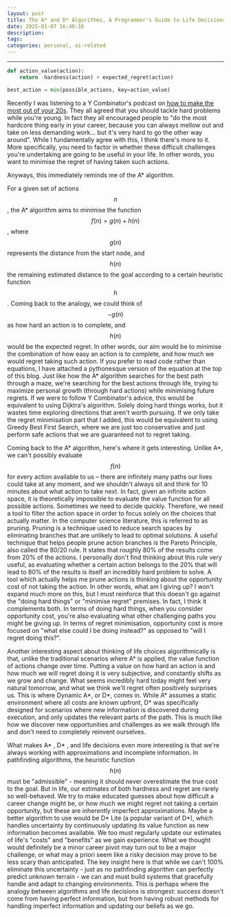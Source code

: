 ```yaml
---
layout: post
title: The A* and D* Algorithms, A Programmer's Guide to Life Decisions
date: 2025-01-07 16:40:16
description:
tags:
categories: personal, ai-related
---
```


<hr>

```python
def action_value(action):
    return -hardness(action) + expected_regret(action)

best_action = min(possible_actions, key=action_value)
```
Recently I was listening to a Y Combinator's podcast on [how to make the most out of your 20s](https://www.youtube.com/watch?v=H_XMqRhLhic). They all agreed that you should tackle hard problems while you're young. In fact they all encouraged people to "do the most hardcore thing early in your career, because you can always mellow out and take on less demanding work... but it's very hard to go the other way around". While I fundamentally agree with this, I think there's more to it. More specifically, you need to factor in whether these difficult challenges you're undertaking are going to be useful in your life. In other words, you want to minimise the regret of having taken such actions.

Anyways, this immediately reminds me of the A* algorithm.

For a given set of actions $$n$$, the A* algorithm aims to minimise the function $$f(n) = g(n) + h(n)$$, where $$g(n)$$ represents the distance from the start node, and $$h(n)$$ the remaining estimated distance to the goal according to a certain heuristic function $$h$$. Coming back to the analogy, we could think of $$-g(n)$$ as how hard an action is to complete, and $$h(n)$$ would be the expected regret. In other words, our aim would be to minimise the combination of how easy an action is to complete, and how much we would regret taking such action. If you prefer to read code rather than equations, I have attached a pythonesque version of the equation at the top of this blog. Just like how the A* algorithm searches for the best path through a maze, we're searching for the best actions through life, trying to maximize personal growth (through hard actions) while minimising future regrets. If we were to follow Y Combinator's advice, this would be equivalent to using Dijktra's algorithm. Solely doing hard things works, but it wastes time exploring directions that aren't worth pursuing. If we only take the regret minimisation part that I added, this would be equivalent to using Greedy Best First Search, where we are just too conservative and just perform safe actions that we are guaranteed not to regret taking.

Coming back to the A* algorithm, here's where it gets interesting. Unlike A*, we can't possibly evaluate $$f(n)$$ for every action available to us – there are infinitely many paths our lives could take at any moment, and we shouldn't always sit and think for 10 minutes about what action to take next. In fact, given an infinite action space, it is theoretically impossible to evaluate the value function for all possible actions. Sometimes we need to decide quickly. Therefore, we need a tool to filter the action space in order to focus solely on the choices that actually matter. In the computer science literature, this is referred to as pruning. Pruning is a technique used to reduce search spaces by eliminating branches that are unlikely to lead to optimal solutions. A useful technique that helps people prune action branches is the Pareto Principle, also called the 80/20 rule. It states that roughly 80% of the results come from 20% of the actions. I personally don't find thinking about this rule very useful, as evaluating whether a certain action belongs to the 20% that will lead to 80% of the results is itself an incredibly hard problem to solve. A tool which actually helps me prune actions is thinking about the opportunity cost of not taking the action. In other words, what am I giving up? I won't expand much more on this, but I must reinforce that this doesn't go against the "doing hard things" or "minimise regret" premises. In fact, I think it complements both. In terms of doing hard things, when you consider opportunity cost, you're also evaluating what other challenging paths you might be giving up. In terms of regret minimisation, opportunity cost is more focused on "what else could I be doing instead?" as opposed to "will I regret doing this?".

Another interesting aspect about thinking of life choices algorithmically is that, unlike the traditional scenarios where A* is applied, the value function of actions change over time. Putting a value on how hard an action is and how much we will regret doing it is very subjective, and constantly shifts as we grow and change. What seems incredibly hard today might feel very natural tomorrow, and what we think we'll regret often positively surprises us. This is where Dynamic A*, or D*, comes in. While A* assumes a static environment where all costs are known upfront, D* was specifically designed for scenarios where new information is discovered during execution, and only updates the relevant parts of the path. This is much like how we discover new opportunities and challenges as we walk through life and don't need to completely reinvent ourselves.

What makes A* , D* , and life decisions even more interesting is that we're always working with approximations and incomplete information. In pathfinding algorithms, the heuristic function $$h(n)$$ must be "admissible" - meaning it should never overestimate the true cost to the goal. But in life, our estimates of both hardness and regret are rarely so well-behaved. We try to make educated guesses about how difficult a career change might be, or how much we might regret not taking a certain opportunity, but these are inherently imperfect approximations. Maybe a better algorithm to use would be D* Lite (a popular variant of D*), which handles uncertainty by continuously updating its value function as new information becomes available. We too must regularly update our estimates of life's "costs" and "benefits" as we gain experience. What we thought would definitely be a minor career pivot may turn out to be a major challenge, or what may a priori seem like a risky decision may prove to be less scary than anticipated. The key insight here is that while we can't 100% eliminate this uncertainty - just as no pathfinding algorithm can perfectly predict unknown terrain - we can and must build systems that gracefully handle and adapt to changing environments. This is perhaps where the analogy between algorithms and life decisions is strongest: success doesn't come from having perfect information, but from having robust methods for handling imperfect information and updating our beliefs as we go.

